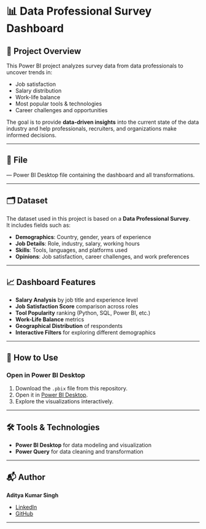 # 📊 Data Professional Survey Dashboard

## 📌 Project Overview
This Power BI project analyzes survey data from data professionals to uncover trends in:
- Job satisfaction
- Salary distribution
- Work-life balance
- Most popular tools & technologies
- Career challenges and opportunities

The goal is to provide **data-driven insights** into the current state of the data industry and help professionals, recruiters, and organizations make informed decisions.

---

## 📂 File
— Power BI Desktop file containing the dashboard and all transformations.

---

## 🗂 Dataset
The dataset used in this project is based on a **Data Professional Survey**.  
It includes fields such as:
- **Demographics**: Country, gender, years of experience
- **Job Details**: Role, industry, salary, working hours
- **Skills**: Tools, languages, and platforms used
- **Opinions**: Job satisfaction, career challenges, and work preferences

---

## 📈 Dashboard Features
- **Salary Analysis** by job title and experience level
- **Job Satisfaction Score** comparison across roles
- **Tool Popularity** ranking (Python, SQL, Power BI, etc.)
- **Work-Life Balance** metrics
- **Geographical Distribution** of respondents
- **Interactive Filters** for exploring different demographics

---

## 🚀 How to Use

### Open in Power BI Desktop
1. Download the `.pbix` file from this repository.
2. Open it in [Power BI Desktop](https://powerbi.microsoft.com/desktop/).
3. Explore the visualizations interactively.

---


## 🛠 Tools & Technologies
- **Power BI Desktop** for data modeling and visualization
- **Power Query** for data cleaning and transformation

---

## 📬 Author
**Aditya Kumar Singh**  
- [LinkedIn](https://www.linkedin.com/in/aditya-kumar-singh-b55735249/)  
- [GitHub](https://github.com/Aditya54Singh)

---
